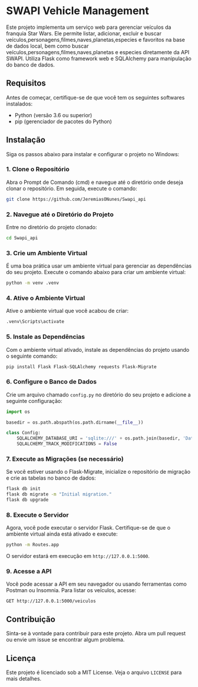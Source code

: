 
# SWAPI Vehicle Management

Este projeto implementa um serviço web para gerenciar veículos da franquia Star Wars. Ele permite listar, adicionar, excluir e buscar veículos,personagens,filmes,naves,planetas,especies e favoritos na base de dados local, bem como buscar veículos,personagens,filmes,naves,planetas e especies diretamente da API SWAPI. Utiliza Flask como framework web e SQLAlchemy para manipulação do banco de dados.

## Requisitos

Antes de começar, certifique-se de que você tem os seguintes softwares instalados:

- Python (versão 3.6 ou superior)
- pip (gerenciador de pacotes do Python)

## Instalação

Siga os passos abaixo para instalar e configurar o projeto no Windows:

### 1. Clone o Repositório

Abra o Prompt de Comando (cmd) e navegue até o diretório onde deseja clonar o repositório. Em seguida, execute o comando:

```bash
git clone https://github.com/JeremiasONunes/Swapi_api
```

### 2. Navegue até o Diretório do Projeto

Entre no diretório do projeto clonado:

```bash
cd Swapi_api
```

### 3. Crie um Ambiente Virtual

É uma boa prática usar um ambiente virtual para gerenciar as dependências do seu projeto. Execute o comando abaixo para criar um ambiente virtual:

```bash
python -m venv .venv
```

### 4. Ative o Ambiente Virtual

Ative o ambiente virtual que você acabou de criar:

```bash
.venv\Scripts\activate
```

### 5. Instale as Dependências

Com o ambiente virtual ativado, instale as dependências do projeto usando o seguinte comando:

```bash
pip install Flask Flask-SQLAlchemy requests Flask-Migrate
```

### 6. Configure o Banco de Dados

Crie um arquivo chamado `config.py` no diretório do seu projeto e adicione a seguinte configuração:

```python
import os

basedir = os.path.abspath(os.path.dirname(__file__))

class Config:
    SQLALCHEMY_DATABASE_URI = 'sqlite:///' + os.path.join(basedir, 'Database.db')
    SQLALCHEMY_TRACK_MODIFICATIONS = False
```

### 7. Execute as Migrações (se necessário)

Se você estiver usando o Flask-Migrate, inicialize o repositório de migração e crie as tabelas no banco de dados:

```bash
flask db init
flask db migrate -m "Initial migration."
flask db upgrade
```

### 8. Execute o Servidor

Agora, você pode executar o servidor Flask. Certifique-se de que o ambiente virtual ainda está ativado e execute:

```bash
python -m Routes.app
```

O servidor estará em execução em `http://127.0.0.1:5000`.

### 9. Acesse a API

Você pode acessar a API em seu navegador ou usando ferramentas como Postman ou Insomnia. Para listar os veículos, acesse:

```
GET http://127.0.0.1:5000/veiculos
```

## Contribuição

Sinta-se à vontade para contribuir para este projeto. Abra um pull request ou envie um issue se encontrar algum problema.

## Licença

Este projeto é licenciado sob a MIT License. Veja o arquivo `LICENSE` para mais detalhes.
